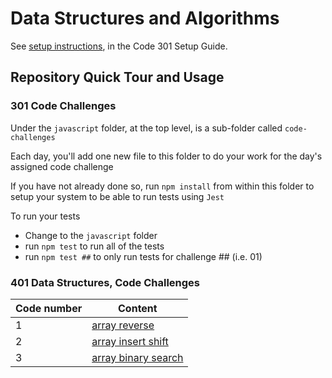 # Data Structures and Algorithms

See [setup instructions](https://codefellows.github.io/setup-guide/code-301/3-code-challenges), in the Code 301 Setup Guide.

## Repository Quick Tour and Usage

### 301 Code Challenges

Under the `javascript` folder, at the top level, is a sub-folder called `code-challenges`

Each day, you'll add one new file to this folder to do your work for the day's assigned code challenge

If you have not already done so, run `npm install` from within this folder to setup your system to be able to run tests using `Jest`

To run your tests

- Change to the `javascript` folder
- run `npm test` to run all of the tests
- run `npm test ##` to only run tests for challenge ## (i.e. 01)

### 401 Data Structures, Code Challenges

|Code number |  Content |
| ------------ | -------------|
| 1  | [array reverse](./python/code_challenges/array-reverse/README.md)|
| 2  | [array insert shift](./python/code_challenges/array-insert-shift/README.md)|
| 3  | [array binary search](./python/code_challenges/array-binary-search/README.md)|

